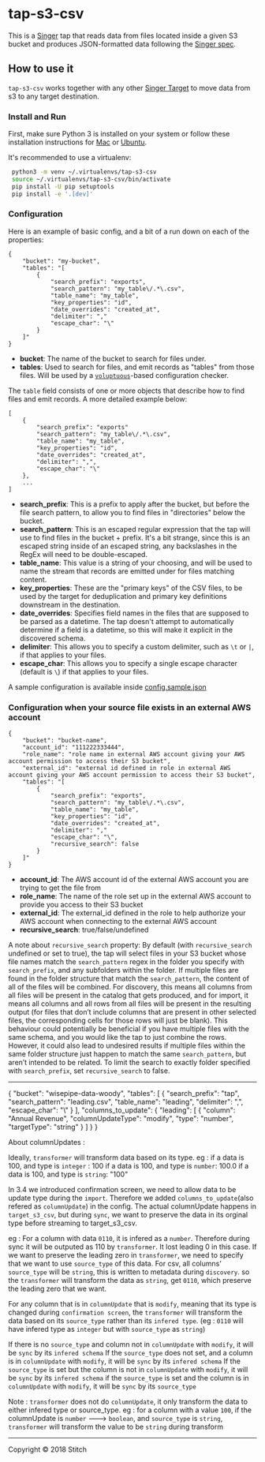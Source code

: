 # tap-s3-csv

This is a [Singer](https://singer.io) tap that reads data from files located inside a given S3 bucket and produces JSON-formatted data following the [Singer spec](https://github.com/singer-io/getting-started/blob/master/SPEC.md).

## How to use it

`tap-s3-csv` works together with any other [Singer Target](https://singer.io) to move data from s3 to any target destination.

### Install and Run

First, make sure Python 3 is installed on your system or follow these
installation instructions for [Mac](http://docs.python-guide.org/en/latest/starting/install3/osx/) or
[Ubuntu](https://www.digitalocean.com/community/tutorials/how-to-install-python-3-and-set-up-a-local-programming-environment-on-ubuntu-16-04).

It's recommended to use a virtualenv:

```bash
 python3 -m venv ~/.virtualenvs/tap-s3-csv
 source ~/.virtualenvs/tap-s3-csv/bin/activate
 pip install -U pip setuptools
 pip install -e '.[dev]'
```

### Configuration

Here is an example of basic config, and a bit of a run down on each of the properties:

```
{
    "bucket": "my-bucket",
    "tables": "[
        {
            "search_prefix": "exports",
            "search_pattern": "my_table\/.*\.csv",
            "table_name": "my_table",
            "key_properties": "id",
            "date_overrides": "created_at",
            "delimiter": ","
            "escape_char": "\"
        }
    ]"
}
```

- **bucket**: The name of the bucket to search for files under.
- **tables**: Used to search for files, and emit records as "tables" from those files. Will be used by a [`voluptuous`](https://github.com/alecthomas/voluptuous)-based configuration checker.

The `table` field consists of one or more objects that describe how to find files and emit records. A more detailed example below:

```
[
    {
        "search_prefix": "exports"
        "search_pattern": "my_table\/.*\.csv",
        "table_name": "my_table",
        "key_properties": "id",
        "date_overrides": "created_at",
        "delimiter": ",",
        "escape_char": "\"
    },
    ...
]
```

- **search_prefix**: This is a prefix to apply after the bucket, but before the file search pattern, to allow you to find files in "directories" below the bucket.
- **search_pattern**: This is an escaped regular expression that the tap will use to find files in the bucket + prefix. It's a bit strange, since this is an escaped string inside of an escaped string, any backslashes in the RegEx will need to be double-escaped.
- **table_name**: This value is a string of your choosing, and will be used to name the stream that records are emitted under for files matching content.
- **key_properties**: These are the "primary keys" of the CSV files, to be used by the target for deduplication and primary key definitions downstream in the destination.
- **date_overrides**: Specifies field names in the files that are supposed to be parsed as a datetime. The tap doesn't attempt to automatically determine if a field is a datetime, so this will make it explicit in the discovered schema.
- **delimiter**: This allows you to specify a custom delimiter, such as `\t` or `|`, if that applies to your files.
- **escape_char**: This allows you to specify a single escape character (default is `\`) if that applies to your files.

A sample configuration is available inside [config.sample.json](config.sample.json)

### Configuration when your source file exists in an external AWS account

```
{
    "bucket": "bucket-name",
    "account_id": "111222333444",
    "role_name": "role name in external AWS account giving your AWS account permission to access their S3 bucket",
    "external_id": "external id defined in role in external AWS account giving your AWS account permission to access their S3 bucket",
    "tables": "[
        {
            "search_prefix": "exports",
            "search_pattern": "my_table\/.*\.csv",
            "table_name": "my_table",
            "key_properties": "id",
            "date_overrides": "created_at",
            "delimiter": ","
            "escape_char": "\",
            "recursive_search": false
        }
    ]"
}
```

- **account_id**: The AWS account id of the external AWS account you are trying to get the file from
- **role_name**: The name of the role set up in the external AWS account to provide you access to their S3 bucket
- **external_id**: The external_id defined in the role to help authorize your AWS account when connecting to the external AWS account
- **recursive_search**: true/false/undefined

A note about `recursive_search` property: By default (with `recursive_search` undefined or set to true), the tap will select files in your S3 bucket whose file names match the `search_pattern` regex in the folder you specify with `search_prefix`, and any subfolders within the folder. If multiple files are found in the folder structure that match the `search_pattern`, the content of all of the files will be combined. For discovery, this means all columns from all files will be present in the catalog that gets produced, and for import, it means all columns and all rows from all files will be present in the resulting output (for files that don’t include columns that are present in other selected files, the corresponding cells for those rows will just be blank). This behaviour could potentially be beneficial if you have multiple files with the same schema, and you would like the tap to just combine the rows. However, it could also lead to undesired results if multiple files within the same folder structure just happen to match the same `search_pattern`, but aren’t intended to be related. To limit the search to exactly folder specified with `search_prefix`, set `recursive_search` to false.

---

{
"bucket": "wisepipe-data-woody",
"tables": [
{
"search_prefix": "tap",
"search_pattern": "leading.csv",
"table_name": "leading",
"delimiter": ",",
"escape_char": "\\"
}
],
"columns_to_update": {
"leading": [
{
"column": "Annual Revenue",
"columnUpdateType": "modify",
"type": "number",
"targetType": "string"
}
]
}
}

About columnUpdates :

Ideally, `transformer` will transform data based on its type.
eg :
if a data is 100, and type is `integer` : 100
if a data is 100, and type is `number`: 100.0
if a data is 100, and type is `string`: "100"

In 3.4 we introduced confirmation screen, we need to allow data to be update type during the `import`. Therefore we added `columns_to_update`(also refered as `columnUpdate`) in the config.
The actual columnUpdate happens in `target_s3_csv`, but during `sync`, we want to preserve the data in its orginal type before streaming to target_s3_csv.

eg : For a column with data `0110`, it is infered as a `number`. Therefore during sync it will be outputed as 110 by `transformer`. It lost leading 0 in this case.
If we want to preserve the leading zero in `transformer`, we need to specify that we want to use `source_type` of this data. For csv, all columns' `source_type` will be `string`, this is written to metadata during `discovery`. so the `transformer` will transform the data as `string`, get `0110`, which preserve the leading zero that we want.

For any column that is in `columnUpdate` that is `modify`, meaning that its type is changed during `confirmation screen`, the `transformer` will transform the data based on its `source_type`
rather than its `infered type`. (eg : `0110` will have infered type as `integer` but with `source_type` as `string`)

If there is no `source_type` and column not in `columnUpdate` with `modify`, it will be `sync` by its `infered schema`
If the `source_type` does not set, and a column is in `columnUpdate` with `modify`, it will be `sync` by its `infered schema`
If the `source_type` is set but the column is not in `columnUpdate` with `modify`, it will be `sync` by its `infered schema`
if the `source_type` is set and the column is in `columnUpdate` with `modify`, it will be `sync` by its `source_type`

Note : `transformer` does not do `columnUpdate`, it only transform the data to either infered type or source_type.
eg :
for a column with a value `100`, if the columnUpdate is `number` ---> `boolean`, and `source_type` is `string`,
`transformer` will transform the value to be `string` during transform

---

Copyright &copy; 2018 Stitch
